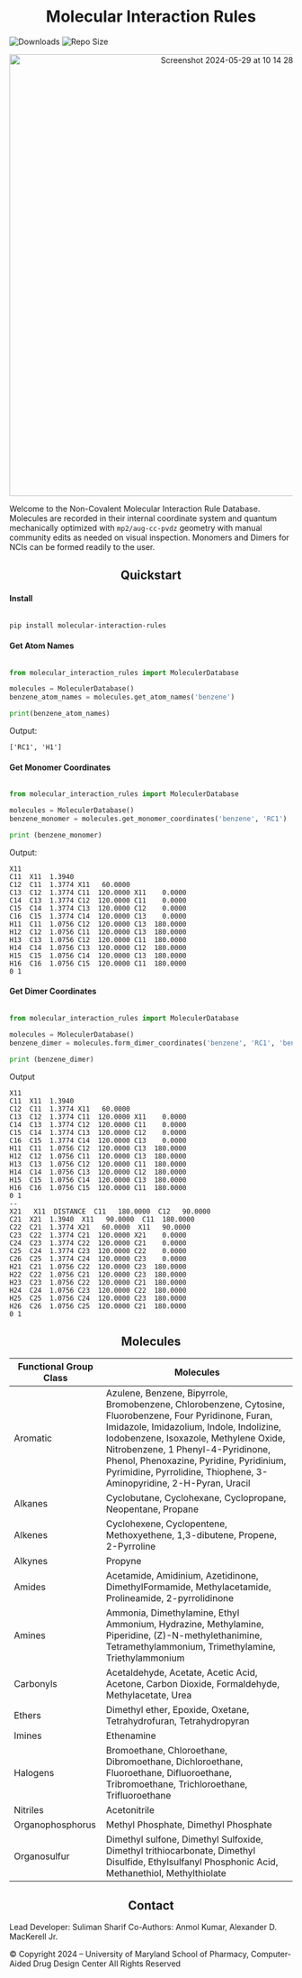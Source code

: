 <h1 align="center">Molecular Interaction Rules</h1>

![Downloads](https://pepy.tech/badge/molecular-interaction-rules)
![Repo Size](https://img.shields.io/github/repo-size/mackerell-lab/non-covalent-molecular-interaction-rules)

<p align="center">
<img width="784" alt="Screenshot 2024-05-29 at 10 14 28 PM" src="https://github.com/mackerell-lab/Non-Covalent-Molecular-Interaction-Rules/assets/11812946/880e237a-f9a3-43d5-bb75-c7aeb756f28a">
</p>

Welcome to the Non-Covalent Molecular Interaction Rule Database. Molecules are recorded in their internal coordinate system and quantum mechanically optimized with `mp2/aug-cc-pvdz` geometry with manual community edits as needed on visual inspection. Monomers and Dimers for NCIs can be formed readily to the user.  

<h2 align="center">Quickstart</h2>

#### Install

```bash

pip install molecular-interaction-rules 

```
#### Get Atom Names

```python

from molecular_interaction_rules import MoleculerDatabase

molecules = MoleculerDatabase()
benzene_atom_names = molecules.get_atom_names('benzene')

print(benzene_atom_names)

```

Output:

```
['RC1', 'H1']
```

#### Get Monomer Coordinates

```python

from molecular_interaction_rules import MoleculerDatabase

molecules = MoleculerDatabase()
benzene_monomer = molecules.get_monomer_coordinates('benzene', 'RC1')

print (benzene_monomer)

```

Output:

```
X11
C11  X11  1.3940
C12  C11  1.3774 X11   60.0000
C13  C12  1.3774 C11  120.0000 X11    0.0000
C14  C13  1.3774 C12  120.0000 C11    0.0000
C15  C14  1.3774 C13  120.0000 C12    0.0000
C16  C15  1.3774 C14  120.0000 C13    0.0000
H11  C11  1.0756 C12  120.0000 C13  180.0000
H12  C12  1.0756 C11  120.0000 C13  180.0000
H13  C13  1.0756 C12  120.0000 C11  180.0000
H14  C14  1.0756 C13  120.0000 C12  180.0000
H15  C15  1.0756 C14  120.0000 C13  180.0000
H16  C16  1.0756 C15  120.0000 C11  180.0000
0 1

```

#### Get Dimer Coordinates 

```python

from molecular_interaction_rules import MoleculerDatabase

molecules = MoleculerDatabase()
benzene_dimer = molecules.form_dimer_coordinates('benzene', 'RC1', 'benzene', 'RC1')

print (benzene_dimer)

```

Output
```
X11
C11  X11  1.3940
C12  C11  1.3774 X11   60.0000
C13  C12  1.3774 C11  120.0000 X11    0.0000
C14  C13  1.3774 C12  120.0000 C11    0.0000
C15  C14  1.3774 C13  120.0000 C12    0.0000
C16  C15  1.3774 C14  120.0000 C13    0.0000
H11  C11  1.0756 C12  120.0000 C13  180.0000
H12  C12  1.0756 C11  120.0000 C13  180.0000
H13  C13  1.0756 C12  120.0000 C11  180.0000
H14  C14  1.0756 C13  120.0000 C12  180.0000
H15  C15  1.0756 C14  120.0000 C13  180.0000
H16  C16  1.0756 C15  120.0000 C11  180.0000
0 1
--
X21   X11  DISTANCE  C11   180.0000  C12   90.0000
C21  X21  1.3940  X11   90.0000  C11  180.0000
C22  C21  1.3774 X21   60.0000  X11   90.0000
C23  C22  1.3774 C21  120.0000 X21    0.0000
C24  C23  1.3774 C22  120.0000 C21    0.0000
C25  C24  1.3774 C23  120.0000 C22    0.0000
C26  C25  1.3774 C24  120.0000 C23    0.0000
H21  C21  1.0756 C22  120.0000 C23  180.0000
H22  C22  1.0756 C21  120.0000 C23  180.0000
H23  C23  1.0756 C22  120.0000 C21  180.0000
H24  C24  1.0756 C23  120.0000 C22  180.0000
H25  C25  1.0756 C24  120.0000 C23  180.0000
H26  C26  1.0756 C25  120.0000 C21  180.0000
0 1
```

<h2 align="center">Molecules</h2>


| Functional Group Class | Molecules  |
|-|-|
| Aromatic      | Azulene, Benzene, Bipyrrole, Bromobenzene, Chlorobenzene, Cytosine, Fluorobenzene, Four Pyridinone, Furan, Imidazole, Imidazolium, Indole, Indolizine, Iodobenzene, Isoxazole, Methylene Oxide, Nitrobenzene, 1 Phenyl-4-Pyridinone, Phenol, Phenoxazine, Pyridine, Pyridinium, Pyrimidine, Pyrrolidine, Thiophene, 3-Aminopyridine, 2-H-Pyran, Uracil |    | Alcohols      | Methanol |  
| Alkanes       | Cyclobutane, Cyclohexane, Cyclopropane, Neopentane, Propane |  
| Alkenes       | Cyclohexene, Cyclopentene, Methoxyethene, 1,3-dibutene, Propene, 2-Pyrroline |  
| Alkynes       | Propyne |  
| Amides        | Acetamide, Amidinium, Azetidinone, DimethylFormamide, Methylacetamide, Prolineamide, 2-pyrrolidinone |  
| Amines        | Ammonia, Dimethylamine, Ethyl Ammonium, Hydrazine, Methylamine, Piperidine, (Z)-N-methylethanimine, Tetramethylammonium, Trimethylamine, Triethylammonium |  
| Carbonyls     | Acetaldehyde, Acetate, Acetic Acid, Acetone, Carbon Dioxide, Formaldehyde, Methylacetate, Urea |  
| Ethers        | Dimethyl ether, Epoxide, Oxetane, Tetrahydrofuran, Tetrahydropyran |  
| Imines        | Ethenamine |  
| Halogens      | Bromoethane, Chloroethane, Dibromoethane, Dichloroethane, Fluoroethane, Difluoroethane, Tribromoethane, Trichloroethane, Trifluoroethane |  
| Nitriles      | Acetonitrile |  
| Organophosphorus      | Methyl Phosphate, Dimethyl Phosphate |  
| Organosulfur      | Dimethyl sulfone, Dimethyl Sulfoxide, Dimethyl trithiocarbonate, Dimethyl Disulfide, Ethylsulfanyl Phosphonic Acid, Methanethiol, Methylthiolate |  

<h2 align="center">Contact</h2>

Lead Developer: Suliman Sharif
Co-Authors: Anmol Kumar, Alexander D. MacKerell Jr.

© Copyright 2024 – University of Maryland School of Pharmacy, Computer-Aided Drug Design Center All Rights Reserved

